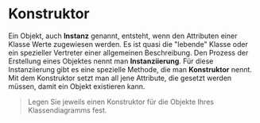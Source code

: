 Konstruktor
====================

Ein Objekt, auch **Instanz** genannt, entsteht, wenn den Attributen einer Klasse Werte zugewiesen werden. Es ist quasi die "lebende" Klasse oder ein spezieller Vertreter einer allgemeinen Beschreibung. Den Prozess der Erstellung eines Objektes nennt man **Instanziierung**. Für diese Instanziierung gibt es eine spezielle Methode, die man **Konstruktor** nennt. Mit dem Konstruktor setzt man all jene Attribute, die gesetzt werden müssen, damit ein Objekt existieren kann.

> Legen Sie jeweils einen Konstruktor für die Objekte Ihres Klassendiagramms fest.


